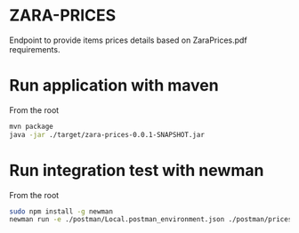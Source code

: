 # ZARA-PRICES

Endpoint to provide items prices details based on ZaraPrices.pdf requirements.

# Run application with maven

From the root

```bash
mvn package
java -jar ./target/zara-prices-0.0.1-SNAPSHOT.jar
```

# Run integration test with newman

From the root

```bash
sudo npm install -g newman
newman run -e ./postman/Local.postman_environment.json ./postman/prices.postman_collection.json
```
